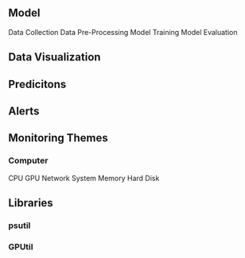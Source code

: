 ## Model

Data Collection
Data Pre-Processing
Model Training
Model Evaluation

## Data Visualization

## Predicitons

## Alerts

## Monitoring Themes

### Computer

CPU
GPU
Network
System
Memory
Hard Disk

## Libraries

### psutil
### GPUtil